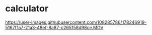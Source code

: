 # calculator



https://user-images.githubusercontent.com/108285786/178246919-5167f1a7-21a3-48ef-8a87-c265158d98ce.MOV


